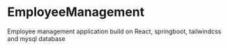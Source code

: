 # EmployeeManagement
Employee management application build on React, springboot, tailwindcss and mysql database
